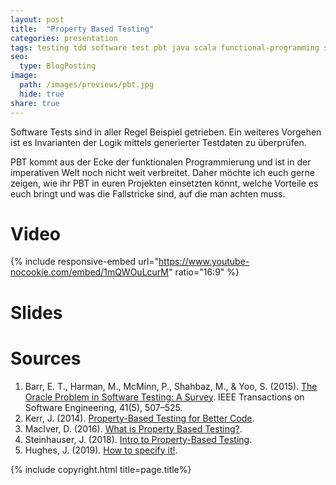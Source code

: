 ```yaml
---
layout: post
title:  "Property Based Testing"
categories: presentation
tags: testing tdd software test pbt java scala functional-programming senacor devcon talk
seo:
  type: BlogPosting
image: 
  path: /images/previews/pbt.jpg
  hide: true
share: true
---
```


Software Tests sind in aller Regel Beispiel getrieben. Ein weiteres Vorgehen ist es Invarianten der Logik mittels 
generierter Testdaten zu überprüfen.

PBT kommt aus der Ecke der funktionalen Programmierung und ist in der imperativen Welt noch nicht weit verbreitet. Daher möchte ich euch gerne zeigen, wie ihr PBT in euren Projekten einsetzten könnt, welche Vorteile es euch bringt und was die Fallstricke sind, auf die man achten muss.

# Video
{% include responsive-embed url="https://www.youtube-nocookie.com/embed/1mQWOuLcurM" ratio="16:9" %}

# Slides
<script async class="speakerdeck-embed" data-id="4238a718bf9a4588b39ef2ea599b19e5" data-ratio="1.77777777777778" src="//speakerdeck.com/assets/embed.js"></script>

# Sources

1. Barr, E. T., Harman, M., McMinn, P., Shahbaz, M., & Yoo, S. (2015). [The Oracle Problem in Software Testing: A Survey](https://doi.org/10.1109/TSE.2014.2372785). IEEE Transactions on Software Engineering, 41(5), 507–525. 
2. Kerr, J. (2014). [Property-Based Testing for Better Code](https://www.youtube.com/watch?v=shngiiBfD80).
3. MacIver, D. (2016). [What is Property Based Testing?](https://hypothesis.works/articles/what-is-property-based-testing/).
4. Steinhauser, J. (2018). [Intro to Property-Based Testing](https://dev.to/jdsteinhauser/intro-to-property-based-testing-2cj8).
5. Hughes, J. (2019). [How to specify it!](https://www.youtube.com/watch?v=zvRAyq5wj38).

{% include copyright.html title=page.title%}